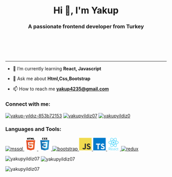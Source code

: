 <h1 align="center">Hi 👋, I'm Yakup</h1>
<h3 align="center">A passionate frontend developer from Turkey</h3>
<br></br>
<br></br>
<hr>




- 🌱 I’m currently learning **React, Javascript**

- 💬 Ask me about **Html,Css,Bootstrap**

- 📫 How to reach me **yakup4235@gmail.com**

<h3 align="left">Connect with me:</h3>
<p align="left">

<a href="https://linkedin.com/in/yakup-yıldız-853b72153" target="blank"><img align="center" src="https://raw.githubusercontent.com/rahuldkjain/github-profile-readme-generator/master/src/images/icons/Social/linked-in-alt.svg" alt="yakup-yıldız-853b72153" height="30" width="40" /></a>
<a href="https://instagram.com/yakupyildiz07" target="blank"><img align="center" src="https://raw.githubusercontent.com/rahuldkjain/github-profile-readme-generator/master/src/images/icons/Social/instagram.svg" alt="yakupyildiz07" height="30" width="40" /></a>
<a href="https://twitter.com/yakupyildiz0" target="blank"><img align="center" src="https://raw.githubusercontent.com/rahuldkjain/github-profile-readme-generator/master/src/images/icons/Social/twitter.svg" alt="yakupyildiz0" height="30" width="40" /></a>
</p>

<h3 align="left">Languages and Tools:</h3>
<p align="left"> 
  <a href="https://www.microsoft.com/en-us/sql-server" target="_blank" rel="noreferrer"> <img src="https://www.svgrepo.com/show/331760/sql-database-generic.svg" alt="mssql" width="40" height="40"/> </a>
  <a href="https://www.w3.org/html/" target="_blank" rel="noreferrer"> <img src="https://raw.githubusercontent.com/devicons/devicon/master/icons/html5/html5-original-wordmark.svg" alt="html5" width="40" height="40"/> </a>
  <a href="https://www.w3schools.com/css/" target="_blank" rel="noreferrer"> <img src="https://raw.githubusercontent.com/devicons/devicon/master/icons/css3/css3-original-wordmark.svg" alt="css3" width="40" height="40"/> </a>
  <a href="https://getbootstrap.com" target="_blank" rel="noreferrer"> <img src="https://getbootstrap.com/docs/5.3/assets/brand/bootstrap-logo-shadow.png" alt="bootstrap" width="40" height="40"/> </a>
  <a href="https://developer.mozilla.org/en-US/docs/Web/JavaScript" target="_blank" rel="noreferrer"> <img src="https://raw.githubusercontent.com/devicons/devicon/master/icons/javascript/javascript-original.svg" alt="javascript" width="40" height="40"/> </a>
  <a href="https://www.typescriptlang.org/" target="_blank" rel="noreferrer"> <img src="https://raw.githubusercontent.com/devicons/devicon/master/icons/typescript/typescript-original.svg" alt="typescript" width="40" height="40"/> </a>
  <a href="https://reactjs.org/" target="_blank" rel="noreferrer"> <img src="https://raw.githubusercontent.com/devicons/devicon/master/icons/react/react-original-wordmark.svg" alt="react" width="40" height="40"/> </a> 
  <a href="https://redux.js.org" target="_blank" rel="noreferrer"> <img src="https://iconduck.com/icons/27881/redux" alt="redux" width="40" height="40"/> </a> 

 </p>

<p><img align="left" src="https://github-readme-stats.vercel.app/api/top-langs?username=yakupyildiz07&show_icons=true&locale=en&layout=compact" alt="yakupyildiz07" /></p>

<p>&nbsp;<img align="center" src="https://github-readme-stats.vercel.app/api?username=yakupyildiz07&show_icons=true&locale=en" alt="yakupyildiz07" /></p>

<p align="left"> <img src="https://komarev.com/ghpvc/?username=yakupyildiz07&label=Profile%20views&color=0e75b6&style=flat" alt="yakupyildiz07" /> </p>
